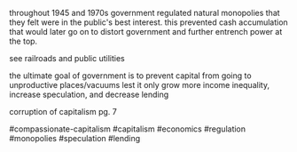 throughout 1945 and 1970s government regulated natural monopolies that they felt were in the public's best interest.  this prevented cash accumulation that would later go on to distort government and further entrench power at the top.

see railroads and public utilities

the ultimate goal of government is to prevent capital from going to unproductive places/vacuums lest it only grow more income inequality, increase speculation, and decrease lending

corruption of capitalism pg. 7

#compassionate-capitalism #capitalism #economics #regulation #monopolies #speculation #lending